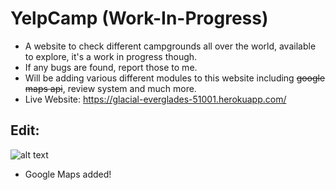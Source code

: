 # YelpCamp (Work-In-Progress)
- A website to check different campgrounds all over the world, available to explore, it's a work in progress though.
- If any bugs are found, report those to me.
- Will be adding various different modules to this website including ~~google maps api~~, review system and much more.
- Live Website: https://glacial-everglades-51001.herokuapp.com/
## Edit:

 ![alt text](https://www.jqueryscript.net/images/Show-Nearby-Places-jQuery-Google-Maps-WhatsNearby.jpg "Logo Title Text 1")

- Google Maps added!
